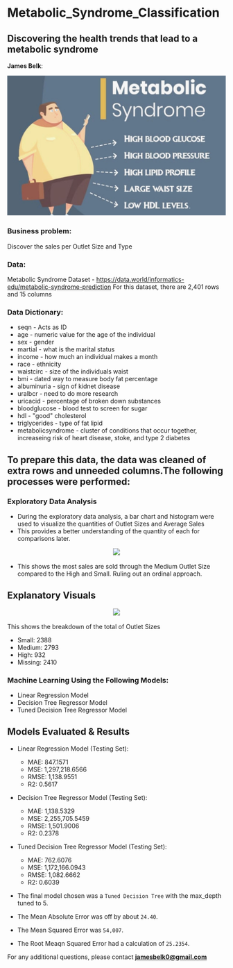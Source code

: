 # Metabolic_Syndrome_Classification
## Discovering the health trends that lead to a metabolic syndrome

**James Belk**: 

<p align = "center"> 
  <img src = "https://github.com/jamesbelk0/Metabolic_Syndrome_Classification/blob/d940718f557a48ff4e9829a3ee96666cd524176b/metabolic-syndrome.jpg">
</p>

### Business problem:

Discover the sales per Outlet Size and Type

### Data:
Metabolic Syndrome Dataset - https://data.world/informatics-edu/metabolic-syndrome-prediction
For this dataset, there are 2,401 rows and 15 columns

### Data Dictionary:

* seqn - Acts as ID 
* age - numeric value for the age of the individual
* sex - gender
* martial - what is the marital status
* income - how much an individual makes a month
* race - ethnicity
* waistcirc - size of the individuals waist
* bmi - dated way to measure body fat percentage
* albuminuria - sign of kidnet disease
* uralbcr - need to do more research
* uricacid - percentage of broken down substances
* bloodglucose - blood test to screen for sugar
* hdl - "good" cholesterol
* triglycerides - type of fat lipid
* metabolicsyndrome - cluster of conditions that occur together, increaseing risk of heart disease, stoke, and type 2 diabetes

## To prepare this data, the data was cleaned of extra rows and unneeded columns.The following processes were performed:

### Exploratory Data Analysis

 - During the exploratory data analysis, a bar chart and histogram were used to visualize the quantities of Outlet Sizes and Average Sales
 - This provides a better understanding of the quantity of each for comparisons later.
 
 <p align = "center"> 
  <img src = "https://github.com/jamesbelk0/sales_predictions/blob/d8294734469af5fb95f3c375ab6f771c52e31d7c/Average_Sale_Size.png">
</p>

 - This shows the most sales are sold through the Medium Outlet Size compared to the High and Small. Ruling out an ordinal approach.

## Explanatory Visuals

<p align = "center"> 
  <img src = "https://github.com/jamesbelk0/sales_predictions/blob/d8294734469af5fb95f3c375ab6f771c52e31d7c/Outlet_Size_Count.png">
</p>

This shows the breakdown of the total of Outlet Sizes

- Small: 2388
- Medium: 2793
- High: 932
- Missing: 2410

### Machine Learning Using the Following Models:
  - Linear Regression Model
  - Decision Tree Regressor Model
  - Tuned Decision Tree Regressor Model
## Models Evaluated & Results
- Linear Regression Model (Testing Set):
  - MAE: 847.1571 
  - MSE: 1,297,218.6566 
  - RMSE: 1,138.9551 
  - R2: 0.5617

- Decision Tree Regressor Model (Testing Set):
  - MAE: 1,138.5329 
  - MSE: 2,255,705.5459 
  - RMSE: 1,501.9006 
  - R2: 0.2378

- Tuned Decision Tree Regressor Model (Testing Set):
  - MAE: 762.6076 
  - MSE: 1,172,166.0943 
  - RMSE: 1,082.6662 
  - R2: 0.6039
 
 - The final model chosen was a `Tuned Decision Tree` with the max_depth tuned to 5.
 - The Mean Absolute Error was off by about `24.40`.
 - The Mean Squared Error was `54,007`.
 - The Root Meaqn Squared Error had a calculation of `25.2354`.
 

For any additional questions, please contact **jamesbelk0@gmail.com**
